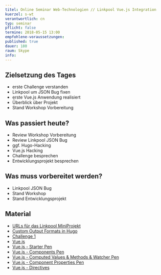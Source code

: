 ```yaml
---
titel: Online Seminar Web-Technologien // Linkpool Vue.js Integration
kuerzel: s-wt
verantwortlich: cn
typ: seminar
pflicht: false
termine: 2018-05-15 13:00
empfohlene-voraussetzungen: 
published: true
dauer: 180
raum: Skype
info: 
---
```


## Zielsetzung des Tages
- erste Challenge verstanden
- Linkpool um JSON Bug fixen
- erste Vue.js Anwendung realisiert
- Überblick über Projekt
- Stand Workshop Vorbereitung

## Was passiert heute?
- Review Workshop Vorbereitung
- Review Linkpool JSON Bug
- ggf. Hugo-Hacking
- Vue.js Hacking
- Challenge besprechen
- Entwicklungsprojekt besprechen

## Was muss vorbereitet werden?
- Linkpool JSON Bug
- Stand Workshop
- Stand Entwicklungsprojekt


## Material
- [URLs für das Linkpool MiniProjekt](https://github.com/cnoss/wtw-uri-pool) 
- [Custom Output Formats in Hugo](https://gohugo.io/templates/output-formats/)
- [Challenge 1](https://classroom.github.com/a/lvtQ3bIB)
- [Vue.js](https://vuejs.org/)
- [Vue.js - Starter Pen](https://codepen.io/jhfpereira/pen/deZrdV)
- [Vue.js - Components Pen](https://codepen.io/jhfpereira/pen/wjpdxq)
- [Vue.js - Computed Values & Methods & Watcher Pen](https://codepen.io/jhfpereira/pen/yjpXNZ)
- [Vue.js - Component Properties Pen](https://codepen.io/jhfpereira/pen/qYpREb)
- [Vue.js - Directives](https://codepen.io/jhfpereira/pen/aGEJdy)
